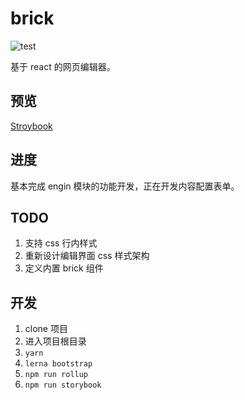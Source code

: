 # brick

![test](https://github.com/zzzze/brick/workflows/CI/badge.svg?branch=master)

基于 react 的网页编辑器。

## 预览

[Stroybook](https://zzzze.github.io/brick/?path=/story/example-engine--with-handler)

## 进度

基本完成 engin 模块的功能开发，正在开发内容配置表单。

## TODO

1. 支持 css 行内样式
2. 重新设计编辑界面 css 样式架构
3. 定义内置 brick 组件

## 开发

1. clone 项目
2. 进入项目根目录
3. `yarn`
4. `lerna bootstrap`
5. `npm run rollup`
6. `npm run storybook`
